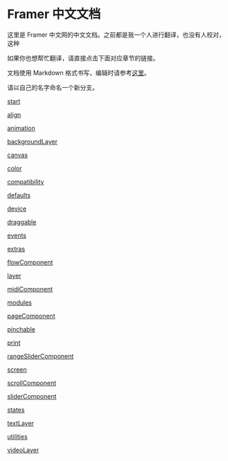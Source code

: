 # Framer 中文文档

这里是 Framer 中文网的中文文档。之前都是我一个人进行翻译，也没有人校对，这种

如果你也想帮忙翻译，请直接点击下面对应章节的链接。

文档使用 Markdown 格式书写，编辑时请参考[这里](https://sspai.com/post/25137)。

请以自己的名字命名一个新分支。

[start](https://github.com/leadream/framer-cn-docs/edit/master/start.md)

[align](https://github.com/leadream/framer-cn-docs/edit/master/align.md)

[animation](https://github.com/leadream/framer-cn-docs/edit/master/animation.md)

[backgroundLayer](https://github.com/leadream/framer-cn-docs/edit/master/backgroundLayer.md)

[canvas](https://github.com/leadream/framer-cn-docs/edit/master/canvas.md)

[color](https://github.com/leadream/framer-cn-docs/edit/master/color.md)

[compatibility](https://github.com/leadream/framer-cn-docs/edit/master/compatibility.md)

[defaults](https://github.com/leadream/framer-cn-docs/edit/master/defaults.md)

[device](https://github.com/leadream/framer-cn-docs/edit/master/device.md)

[draggable](https://github.com/leadream/framer-cn-docs/edit/master/draggable.md)

[events](https://github.com/leadream/framer-cn-docs/edit/master/events.md)

[extras](https://github.com/leadream/framer-cn-docs/edit/master/extras.md)

[flowComponent](https://github.com/leadream/framer-cn-docs/edit/master/flowComponent.md)

[layer](https://github.com/leadream/framer-cn-docs/edit/master/layer.md)

[midiComponent](https://github.com/leadream/framer-cn-docs/edit/master/midiComponent.md)

[modules](https://github.com/leadream/framer-cn-docs/edit/master/modules.md)

[pageComponent](https://github.com/leadream/framer-cn-docs/edit/master/pageComponent.md)

[pinchable](https://github.com/leadream/framer-cn-docs/edit/master/pinchable.md)

[print](https://github.com/leadream/framer-cn-docs/edit/master/print.md)

[rangeSliderComponent](https://github.com/leadream/framer-cn-docs/edit/master/rangeSliderComponent.md)

[screen](https://github.com/leadream/framer-cn-docs/edit/master/screen.md)

[scrollComponent](https://github.com/leadream/framer-cn-docs/edit/master/scrollComponent.md)

[sliderComponent](https://github.com/leadream/framer-cn-docs/edit/master/sliderComponent.md)

[states](https://github.com/leadream/framer-cn-docs/edit/master/states.md)

[textLayer](https://github.com/leadream/framer-cn-docs/edit/master/textLayer.md)

[utilities](https://github.com/leadream/framer-cn-docs/edit/master/utilities.md)

[videoLayer](https://github.com/leadream/framer-cn-docs/edit/master/videoLayer.md)


